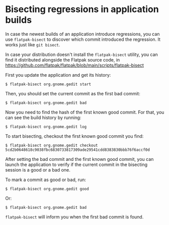 # Bisecting regressions in application builds

In case the newest builds of an application introduce regressions, you
can use `flatpak-bisect` to discover which commit introduced the
regression. It works just like `git bisect`.

In case your distribution doesn't install the `flatpak-bisect` utility,
you can find it distributed alongside the Flatpak source code, in
<https://github.com/flatpak/flatpak/blob/main/scripts/flatpak-bisect>

First you update the application and get its history:

    $ flatpak-bisect org.gnome.gedit start

Then, you should set the current commit as the first bad commit:

    $ flatpak-bisect org.gnome.gedit bad

Now you need to find the hash of the first known good commit. For that,
you can see the build history by running:

    $ flatpak-bisect org.gnome.gedit log

To start bisecting, checkout the first known good commit you find:

    $ flatpak-bisect org.gnome.gedit checkout 5cd2b0648618c9038fbc6830733817309ade29541cdd8383830bbb76f6accf0d

After setting the bad commit and the first known good commit, you can
launch the application to verify if the current commit in the bisecting
session is a good or a bad one.

To mark a commit as good or bad, run:

    $ flatpak-bisect org.gnome.gedit good

Or:

    $ flatpak-bisect org.gnome.gedit bad

`flatpak-bisect` will inform you when the first bad commit is found.

